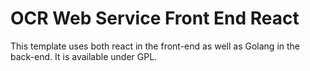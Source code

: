 # OCR Web Service Front End React

This template uses both react in the front-end as well as Golang in the back-end. It is available under GPL.
